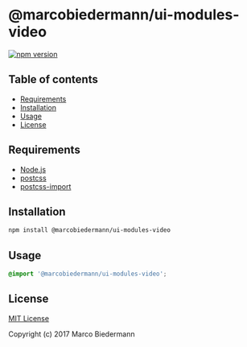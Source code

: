 # @marcobiedermann/ui-modules-video

[![npm version](https://badge.fury.io/js/%40marcobiedermann%2Fui-modules-video.svg)](https://badge.fury.io/js/%40marcobiedermann%2Fui-modules-video)

## Table of contents

* [Requirements](#requirements)
* [Installation](#installation)
* [Usage](#usage)
* [License](#license)

## Requirements

* [Node.js](https://nodejs.org)
* [postcss](https://github.com/postcss/postcss)
* [postcss-import](https://github.com/postcss/postcss-import)

## Installation

```sh
npm install @marcobiedermann/ui-modules-video
```

## Usage

```css
@import '@marcobiedermann/ui-modules-video';
```

## License

[MIT License](../../LICENSE)

Copyright (c) 2017 Marco Biedermann
